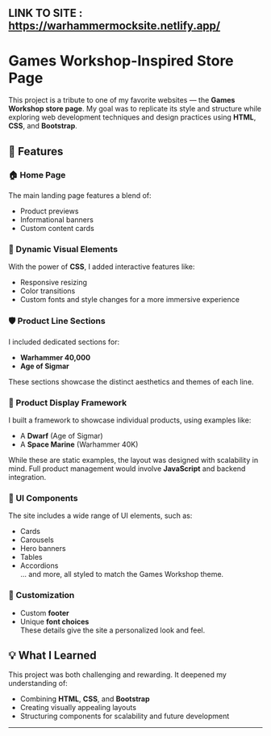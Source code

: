 LINK TO SITE : https://warhammermocksite.netlify.app/
---

# Games Workshop-Inspired Store Page

This project is a tribute to one of my favorite websites — the **Games Workshop store page**. My goal was to replicate its style and structure while exploring web development techniques and design practices using **HTML**, **CSS**, and **Bootstrap**.

## 🌟 Features

### 🏠 Home Page  
The main landing page features a blend of:
- Product previews
- Informational banners
- Custom content cards

### 🎨 Dynamic Visual Elements  
With the power of **CSS**, I added interactive features like:
- Responsive resizing
- Color transitions
- Custom fonts and style changes for a more immersive experience

### 🛡️ Product Line Sections  
I included dedicated sections for:
- **Warhammer 40,000**
- **Age of Sigmar**

These sections showcase the distinct aesthetics and themes of each line.

### 🧱 Product Display Framework  
I built a framework to showcase individual products, using examples like:
- A **Dwarf** (Age of Sigmar)
- A **Space Marine** (Warhammer 40K)

While these are static examples, the layout was designed with scalability in mind. Full product management would involve **JavaScript** and backend integration.

### 🧩 UI Components  
The site includes a wide range of UI elements, such as:
- Cards
- Carousels
- Hero banners
- Tables
- Accordions  
… and more, all styled to match the Games Workshop theme.

### 🔧 Customization  
- Custom **footer**
- Unique **font choices**  
These details give the site a personalized look and feel.

## 💡 What I Learned  
This project was both challenging and rewarding. It deepened my understanding of:
- Combining **HTML**, **CSS**, and **Bootstrap**
- Creating visually appealing layouts
- Structuring components for scalability and future development

---
